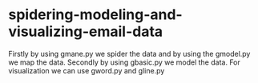 # spidering-modeling-and-visualizing-email-data
Firstly by using gmane.py we spider the data and by using the gmodel.py we map the data.
Secondly by using gbasic.py we model the data.
For visualization we can use gword.py and gline.py
